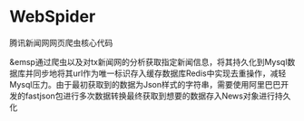 # WebSpider
腾讯新闻网网页爬虫核心代码

&emsp通过爬虫以及对tx新闻网的分析获取指定新闻信息，将其持久化到Mysql数据库并同步地将其url作为唯一标识存入缓存数据库Redis中实现去重操作，减轻Mysql压力。由于最初获取到的数据为Json样式的字符串，需要使用阿里巴巴开发的fastjson包进行多次数据转换最终获取到想要的数据存入News对象进行持久化
